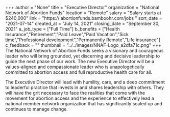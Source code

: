 +++
author = "None"
title = "Executive Director"
organization = "National Network of Abortion Funds"
location = "Remote"
salary = "Salary starts at $240,000"
link = "https:// abortionfunds.bamboohr.com/jobs "
sort_date = "2021-07-14"
created_at = "July 14, 2021"
closing_date = "September 30, 2021"
a_job_type = ["Full Time"]
b_benefits = ["Health Insurance","Retirement","Paid Leave","Paid Vacation","Sick time","Professional development","Permanently Remote","Life insurance"]
c_feedback = ""
thumbnail = "../../images/NNAF-Logo_a2dfa71c.png"
+++
The National Network of Abortion Funds seeks a visionary and courageous leader who will bring grounded, yet discerning and decisive leadership to guide the next phase of our work. The new Executive Director will be a values-aligned and compassionate leader who is unapologetically committed to abortion access and full reproductive health care for all.  

The Executive Director will lead with humility, care, and a deep commitment to leaderful practice that invests in and shares leadership with others. They will have the grit necessary to face the realities that come with the movement for abortion access and the experience to effectively lead a national member network organization that has significantly scaled up and continues to manage change. 
